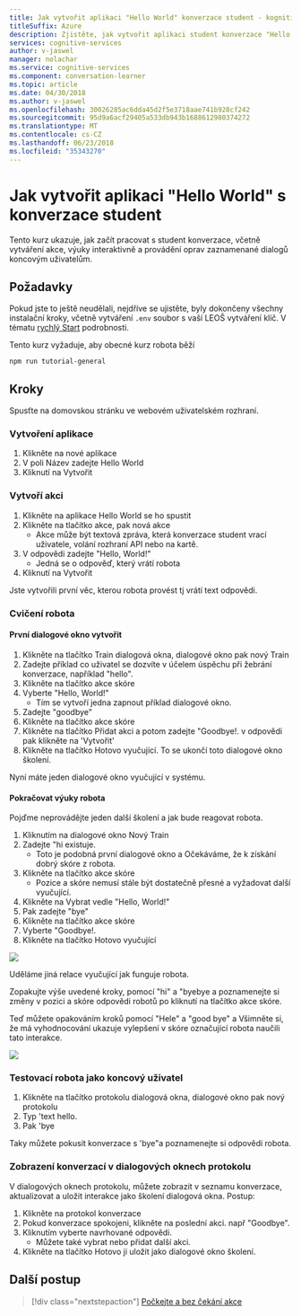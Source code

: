 ```yaml
---
title: Jak vytvořit aplikaci "Hello World" konverzace student - kognitivní služby Microsoft | Microsoft Docs
titleSuffix: Azure
description: Zjistěte, jak vytvořit aplikaci student konverzace "Hello World".
services: cognitive-services
author: v-jaswel
manager: nolachar
ms.service: cognitive-services
ms.component: conversation-learner
ms.topic: article
ms.date: 04/30/2018
ms.author: v-jaswel
ms.openlocfilehash: 30026285ac6dda45d2f5e3718aae741b928cf242
ms.sourcegitcommit: 95d9a6acf29405a533db943b1688612980374272
ms.translationtype: MT
ms.contentlocale: cs-CZ
ms.lasthandoff: 06/23/2018
ms.locfileid: "35343270"
---
```

# <a name="how-to-create-a-hello-world-application-with-conversation-learner"></a>Jak vytvořit aplikaci "Hello World" s konverzace student

Tento kurz ukazuje, jak začít pracovat s student konverzace, včetně vytváření akce, výuky interaktivně a provádění oprav zaznamenané dialogů koncovým uživatelům.

## <a name="requirements"></a>Požadavky
Pokud jste to ještě neudělali, nejdříve se ujistěte, byly dokončeny všechny instalační kroky, včetně vytváření `.env` soubor s vaší LEOŠ vytváření klíč.  V tématu [rychlý Start](https://github.com/Microsoft/ConversationLearner-Samples) podrobnosti.

Tento kurz vyžaduje, aby obecné kurz robota běží

    npm run tutorial-general

## <a name="steps"></a>Kroky

Spusťte na domovskou stránku ve webovém uživatelském rozhraní.

### <a name="create-the-app"></a>Vytvoření aplikace
1. Klikněte na nové aplikace
2. V poli Název zadejte Hello World
3. Kliknutí na Vytvořit

### <a name="create-an-action"></a>Vytvoří akci

1. Klikněte na aplikace Hello World se ho spustit
2. Klikněte na tlačítko akce, pak nová akce
    - Akce může být textová zpráva, která konverzace student vrací uživatele, volání rozhraní API nebo na kartě.
3. V odpovědi zadejte "Hello, World!"
    - Jedná se o odpověď, který vrátí robota
4. Kliknutí na Vytvořit

Jste vytvořili první věc, kterou robota provést tj vrátí text odpovědi.

### <a name="train-the-bot"></a>Cvičení robota

#### <a name="create-the-first-dialog"></a>První dialogové okno vytvořit

1. Klikněte na tlačítko Train dialogová okna, dialogové okno pak nový Train
2. Zadejte příklad co uživatel se dozvíte v účelem úspěchu při žebrání konverzace, například "hello".
3. Klikněte na tlačítko akce skóre
4. Vyberte "Hello, World!"
    - Tím se vytvoří jedna zapnout příklad dialogové okno. 
2. Zadejte "goodbye"
3. Klikněte na tlačítko akce skóre
4. Klikněte na tlačítko Přidat akci a potom zadejte "Goodbye!. v odpovědi pak klikněte na 'Vytvořit'
5. Klikněte na tlačítko Hotovo vyučující. To se ukončí toto dialogové okno školení.

Nyní máte jeden dialogové okno vyučující v systému.

#### <a name="continue-teaching-the-bot"></a>Pokračovat výuky robota
Pojďme neprovádějte jeden další školení a jak bude reagovat robota.

1. Kliknutím na dialogové okno Nový Train
2. Zadejte "hi existuje.
    - Toto je podobná první dialogové okno a Očekáváme, že k získání dobrý skóre z robota.
2. Klikněte na tlačítko akce skóre
    - Pozice a skóre nemusí stále být dostatečně přesné a vyžadovat další vyučující.
3. Klikněte na Vybrat vedle "Hello, World!"
4. Pak zadejte "bye"
5. Klikněte na tlačítko akce skóre
6. Vyberte "Goodbye!.
7. Klikněte na tlačítko Hotovo vyučující

![](../media/tutorial1_actions.PNG)

Uděláme jiná relace vyučující jak funguje robota.

Zopakujte výše uvedené kroky, pomocí "hi" a "byebye a poznamenejte si změny v pozici a skóre odpovědi robotů po kliknutí na tlačítko akce skóre.

Teď můžete opakováním kroků pomocí "Hele" a "good bye" a Všimněte si, že má vyhodnocování ukazuje vylepšení v skóre označující robota naučili tato interakce.

![](../media/tutorial1_dialogs.PNG)

### <a name="test-the-bot-as-an-end-user"></a>Testovací robota jako koncový uživatel

1. Klikněte na tlačítko protokolu dialogová okna, dialogové okno pak nový protokolu
2. Typ 'text hello.
3. Pak 'bye

Taky můžete pokusit konverzace s 'bye"a poznamenejte si odpovědi robota.

### <a name="view-conversations-in-the-log-dialogs"></a>Zobrazení konverzací v dialogových oknech protokolu

V dialogových oknech protokolu, můžete zobrazit v seznamu konverzace, aktualizovat a uložit interakce jako školení dialogová okna. Postup:

1. Klikněte na protokol konverzace
2. Pokud konverzace spokojeni, klikněte na poslední akci. např "Goodbye".
3. Kliknutím vyberte navrhované odpovědi. 
    - Můžete také vybrat nebo přidat další akci.
4. Klikněte na tlačítko Hotovo ji uložit jako dialogové okno školení.

## <a name="next-steps"></a>Další postup

> [!div class="nextstepaction"]
> [Počkejte a bez čekání akce](./2-wait-vs-nonwait-actions.md)